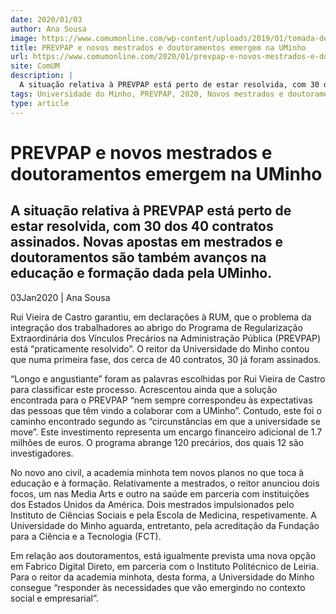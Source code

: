 ```yaml
---
date: 2020/01/03
author: Ana Sousa
image: https://www.comumonline.com/wp-content/uploads/2019/01/tomada-de-posse_5-1500x1000.jpg
title: PREVPAP e novos mestrados e doutoramentos emergem na UMinho
url: https://www.comumonline.com/2020/01/prevpap-e-novos-mestrados-e-doutoramentos-emergem-na-uminho/
site: ComUM
description: |
  A situação relativa à PREVPAP está perto de estar resolvida, com 30 dos 40 contratos assinados. Novas apostas em mestrados e doutoramentos são também avanços na educação e formação dada pela UMinho.
tags: Universidade do Minho, PREVPAP, 2020, Novos mestrados e doutoramentos
type: article
---
```



# PREVPAP e novos mestrados e doutoramentos emergem na UMinho

## A situação relativa à PREVPAP está perto de estar resolvida, com 30 dos 40 contratos assinados. Novas apostas em mestrados e doutoramentos são também avanços na educação e formação dada pela UMinho.

03Jan2020 | Ana Sousa

Rui Vieira de Castro garantiu, em declarações à RUM, que o problema da integração dos trabalhadores ao abrigo do Programa de Regularização Extraordinária dos Vínculos Precários na Administração Pública (PREVPAP) está “praticamente resolvido”. O reitor da Universidade do Minho contou que numa primeira fase, dos cerca de 40 contratos, 30 já foram assinados.

“Longo e angustiante” foram as palavras escolhidas por Rui Vieira de Castro para classificar este processo. Acrescentou ainda que a solução encontrada para o PREVPAP “nem sempre correspondeu às expectativas das pessoas que têm vindo a colaborar com a UMinho”. Contudo, este foi o caminho encontrado segundo as “circunstâncias em que a universidade se move”. Este investimento representa um encargo financeiro adicional de 1.7 milhões de euros. O programa abrange 120 precários, dos quais 12 são investigadores.

No novo ano civil, a academia minhota tem novos planos no que toca à educação e à formação. Relativamente a mestrados, o reitor anunciou dois focos, um nas Media Arts e outro na saúde em parceria com instituições dos Estados Unidos da América. Dois mestrados impulsionados pelo Instituto de Ciências Sociais e pela Escola de Medicina, respetivamente. A Universidade do Minho aguarda, entretanto, pela acreditação da Fundação para a Ciência e a Tecnologia (FCT).

Em relação aos doutoramentos, está igualmente prevista uma nova opção em Fabrico Digital Direto, em parceria com o Instituto Politécnico de Leiria. Para o reitor da academia minhota, desta forma, a Universidade do Minho consegue “responder às necessidades que vão emergindo no contexto social e empresarial”.
